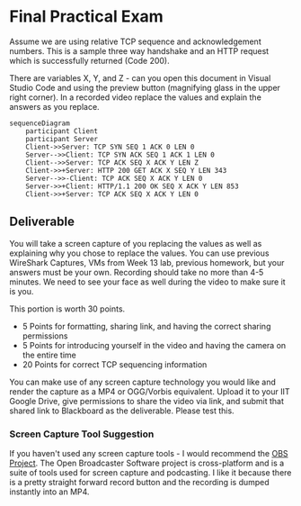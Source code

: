 # Final Practical Exam

Assume we are using relative TCP sequence and acknowledgement numbers. This is a sample three way handshake and an HTTP request which is successfully returned (Code 200).

There are variables X, Y, and Z - can you open this document in Visual Studio Code and using the preview button (magnifying glass in the upper right corner). In a recorded video replace the values and explain the answers as you replace.

```mermaid
sequenceDiagram
    participant Client
    participant Server
    Client->>Server: TCP SYN SEQ 1 ACK 0 LEN 0
    Server-->>Client: TCP SYN ACK SEQ 1 ACK 1 LEN 0
    Client-->>Server: TCP ACK SEQ X ACK Y LEN Z
    Client->>+Server: HTTP 200 GET ACK X SEQ Y LEN 343
    Server-->>-Client: TCP ACK SEQ X ACK Y LEN 0
    Server->>+Client: HTTP/1.1 200 OK SEQ X ACK Y LEN 853
    Client->>+Server: TCP ACK SEQ X ACK Y LEN 0
```

## Deliverable

You will take a screen capture of you replacing the values as well as explaining why you chose to replace the values. You can use previous WireShark Captures, VMs from Week 13 lab, previous homework, but your answers must be your own. Recording should take no more than 4-5 minutes. We need to see your face as well during the video to make sure it is you.

This portion is worth 30 points.

* 5 Points for formatting, sharing link, and having the correct sharing permissions
* 5 Points for introducing yourself in the video and having the camera on the entire time
* 20 Points for correct TCP sequencing information

You can make use of any screen capture technology you would like and render the capture as a MP4 or OGG/Vorbis equivalent. Upload it to your IIT Google Drive, give permissions to share the video via link, and submit that shared link to Blackboard as the deliverable. Please test this.

### Screen Capture Tool Suggestion

If you haven't used any screen capture tools - I would recommend the [OBS Project](https://obsproject.com/ "webpage for OBS Project"). The Open Broadcaster Software project is cross-platform and is a suite of tools used for screen capture and podcasting. I like it because there is a pretty straight forward record button and the recording is dumped instantly into an MP4.
